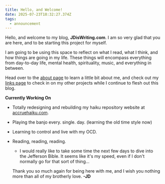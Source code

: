 ```yaml
---
title: Hello, and Welcome!
date: 2025-07-23T18:32:27.374Z
tags:
  - announcement
---
```

Hello, and welcome to my blog, <b>JDisWriting.com</b>. I am so very glad that you are here, and to be starting this project for myself. <br>

I am going to be using this space to reflect on what I read, what I think, and how things are going in my life. These things will encompass everything from day-to-day life, mental health, spirituality, music, and everything in between. <br>

Head over to the <a href="https://jdiswriting.com/about">about page</a> to learn a little bit about me, and check out my <a href="https://jdiswriting.com/links">links page</a> to check in on my other projects while I continue to flesh out this blog. <br>

<b>Currently Working On</b>

* Totally redesigning and rebuilding my haiku repository website at <a href="https://accruehaiku.com">accruehaiku.com</a>.
* Playing the banjo every. single. day. (learning the old time style now)
* Learning to control and live with my OCD. 
* Reading, reading, reading.

  * I would really like to take some time the next few days to dive into the Jefferson Bible. It seems like it's my speed, even if I don't normally go for that sort of thing...

  Thank you so much again for being here with me, and I wish you nothing more than all of my brotherly love. <b>-JD</b>